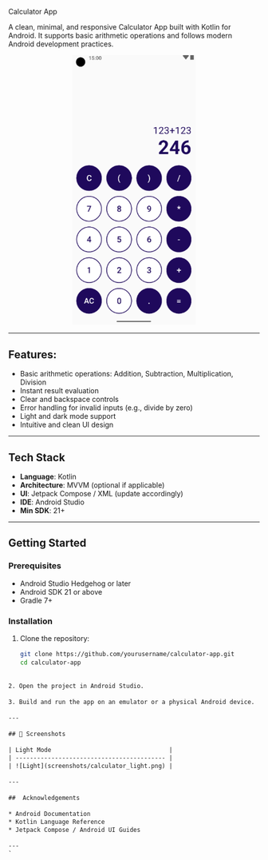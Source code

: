 
Calculator App

A clean, minimal, and responsive Calculator App built with Kotlin for Android. It supports basic arithmetic operations and follows modern Android development practices.

<p align="center">
  <img src="Screenshot (214).png" width="248"  alt="Calculator Light Mode Screenshot"/>
</p>

---

 ## Features:

- Basic arithmetic operations: Addition, Subtraction, Multiplication, Division
- Instant result evaluation
- Clear and backspace controls
- Error handling for invalid inputs (e.g., divide by zero)
- Light and dark mode support
- Intuitive and clean UI design

---

## Tech Stack

- **Language**: Kotlin
- **Architecture**: MVVM (optional if applicable)
- **UI**: Jetpack Compose / XML (update accordingly)
- **IDE**: Android Studio
- **Min SDK**: 21+

---

##  Getting Started

### Prerequisites

- Android Studio Hedgehog or later
- Android SDK 21 or above
- Gradle 7+

### Installation

1. Clone the repository:
   ```bash
   git clone https://github.com/yourusername/calculator-app.git
   cd calculator-app
````

2. Open the project in Android Studio.

3. Build and run the app on an emulator or a physical Android device.

---

## 📸 Screenshots

| Light Mode                                 | 
| ------------------------------------------ | 
| ![Light](screenshots/calculator_light.png) | 

---

##  Acknowledgements

* Android Documentation
* Kotlin Language Reference
* Jetpack Compose / Android UI Guides

---
`
